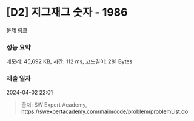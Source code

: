 # [D2] 지그재그 숫자 - 1986 

[문제 링크](https://swexpertacademy.com/main/code/problem/problemDetail.do?contestProbId=AV5PxmBqAe8DFAUq) 

### 성능 요약

메모리: 45,692 KB, 시간: 112 ms, 코드길이: 281 Bytes

### 제출 일자

2024-04-02 22:01



> 출처: SW Expert Academy, https://swexpertacademy.com/main/code/problem/problemList.do
